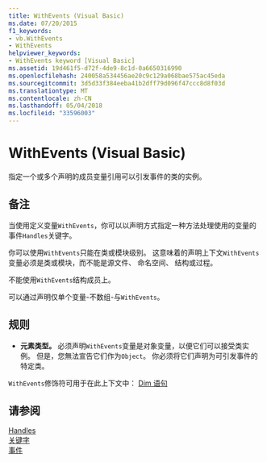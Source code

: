```yaml
---
title: WithEvents (Visual Basic)
ms.date: 07/20/2015
f1_keywords:
- vb.WithEvents
- WithEvents
helpviewer_keywords:
- WithEvents keyword [Visual Basic]
ms.assetid: 19d461f5-d72f-4de9-8c1d-0a6650316990
ms.openlocfilehash: 240058a534456ae20c9c129a068bae575ac45eda
ms.sourcegitcommit: 3d5d33f384eeba41b2dff79d096f47ccc8d8f03d
ms.translationtype: MT
ms.contentlocale: zh-CN
ms.lasthandoff: 05/04/2018
ms.locfileid: "33596003"
---
```

# <a name="withevents-visual-basic"></a>WithEvents (Visual Basic)
指定一个或多个声明的成员变量引用可以引发事件的类的实例。  
  
## <a name="remarks"></a>备注  
 当使用定义变量`WithEvents`，你可以以声明方式指定一种方法处理使用的变量的事件`Handles`关键字。  
  
 你可以使用`WithEvents`只能在类或模块级别。 这意味着的声明上下文`WithEvents`变量必须是类或模块，而不能是源文件、 命名空间、 结构或过程。  
  
 不能使用`WithEvents`结构成员上。  
  
 可以通过声明仅单个变量-不数组-与`WithEvents`。  
  
## <a name="rules"></a>规则  
  
-   **元素类型。** 必须声明`WithEvents`变量是对象变量，以便它们可以接受类实例。 但是，您無法宣告它们作为`Object`。 你必须将它们声明为可引发事件的特定类。  
  
 `WithEvents`修饰符可用于在此上下文中： [Dim 语句](../../../visual-basic/language-reference/statements/dim-statement.md)  
  
## <a name="see-also"></a>请参阅  
 [Handles](../../../visual-basic/language-reference/statements/handles-clause.md)  
 [关键字](../../../visual-basic/language-reference/keywords/index.md)  
 [事件](../../../visual-basic/programming-guide/language-features/events/index.md)
